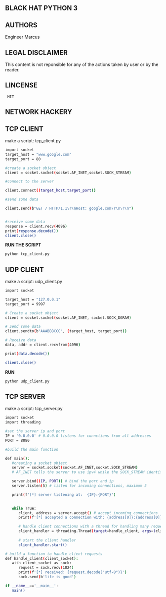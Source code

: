 ## **BLACK HAT PYTHON 3**

## AUTHORS

Engineer Marcus

## LEGAL DISCLAIMER
This content is not reponsible for any of the actions taken by user or by the reader.     

## **LINCENSE**
     MIT 

## **NETWORK HACKERY**

## **TCP CLIENT**

make a script: tcp_client.py 
```sh 
import socket
target_host = "www.google.com"
target_port = 80

#create a socket object 
client = socket.socket(socket.AF_INET,socket.SOCK_STREAM)

#connect to the server

client.connect((target_host,target_port))

#send some data

client.send(b"GET / HTTP/1.1\r\nHost: google.com\r\n\r\n")


#receive some data 
response = client.recv(4096)
print(response.decode())
client.close()

```
**RUN THE SCRIPT**
```sh
python tcp_client.py
```
## **UDP CLIENT** 

make a script: udp_client.py
```sh
import socket

target_host = "127.0.0.1"
target_port = 9997

# Create a socket object
client = socket.socket(socket.AF_INET, socket.SOCK_DGRAM)

# Send some data
client.sendto(b"AAABBBCCC", (target_host, target_port))

# Receive data
data, addr = client.recvfrom(4096)

print(data.decode())

client.close()
```

**RUN**
```sh
python udp_client.py
```
## **TCP SERVER**

make a script: tcp_server.py
```sh
import socket
import threading 

#set the server ip and port
IP = '0.0.0.0' # 0.0.0.0 listens for connctions from all addresses
PORT = 8080

#build the main function

def main():
   #creating a socket object
   server = socket.socket(socket.AF_INET,socket.SOCK_STREAM) 
   # AF_INET tells the server to use ipv4 while the SOCK_STREAM identifies the server as a tcp server

   server.bind((IP, PORT)) # bind the port and ip
   server.listen(5) # listen for incoming connections, maximum 5

   print(f'[*] server listening at:  {IP}:{PORT}')

   
   while True:
      client, address = server.accept() # accept incoming connections
      print(f'[*] accepted a connection with: {address[0]}:{address[0]}')

      # handle client connections with a thread for handling many requests simultaniously
      client_handler = threading.Thread(target=handle_client, args=(client,))
       
      # start the client handler
      client_handler.start()

# build a function to handle client requests
def handle_client(client_socket):
   with client_socket as sock:
      request = sock.recv(1024)
      print(f'[*] received: {request.decode("utf-8")}')
      sock.send(b'life is good')

if __name__=='__main__':
   main()
   
  
```
